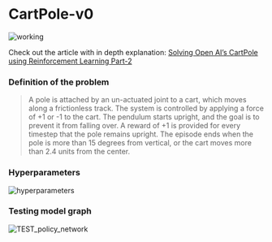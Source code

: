 # CartPole-v0
![working](https://user-images.githubusercontent.com/47450700/113194920-92f1d900-9259-11eb-9419-78171d0d7e59.gif)


Check out the article with in depth explanation: [Solving Open AI’s CartPole using Reinforcement Learning Part-2](https://medium.com/analytics-vidhya/solving-open-ais-cartpole-using-reinforcement-learning-part-2-73848cbda4f1)

### Definition of the problem 
> A pole is attached by an un-actuated joint to a cart, which moves along a frictionless track. The system is controlled by applying a force of +1 or -1 to the cart. The pendulum starts upright, and the goal is to prevent it from falling over. A reward of +1 is provided for every timestep that the pole remains upright. The episode ends when the pole is more than 15 degrees from vertical, or the cart moves more than 2.4 units from the center.

### __Hyperparameters__
![hyperparameters](https://user-images.githubusercontent.com/47450700/115386166-f627b900-a1d0-11eb-89e1-1e3830a8cfb2.PNG)

### __Testing model graph__ 
![TEST_policy_network](https://user-images.githubusercontent.com/47450700/115384925-7c430000-a1cf-11eb-9d4b-82ca37fef3b9.png)




